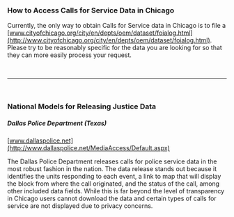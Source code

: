 ### How to Access Calls for Service Data in Chicago 
Currently, the only way to obtain Calls for Service data in Chicago is to file a [www.cityofchicago.org/city/en/depts/oem/dataset/foialog.html](http://www.cityofchicago.org/city/en/depts/oem/dataset/foialog.html). Please try to be reasonably specific for the data you are looking for so that they can more easily process your request. 

<br><hr><br>

### National Models for Releasing Justice Data

##### Dallas Police Department (Texas)
[www.dallaspolice.net](http://www.dallaspolice.net/MediaAccess/Default.aspx)  

The Dallas Police Department releases calls for police service data in the most robust fashion in the nation.  The data release stands out because it identifies the units responding to each event, a link to map that will display the block from where the call originated, and the status of the call, among other included data fields.  While this is far beyond the level of transparency in Chicago users cannot download the data and certain types of calls for service are not displayed due to privacy concerns.
